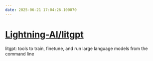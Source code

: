 ```yaml
---
date: 2025-06-21 17:04:26.100070
---
```


# [Lightning-AI/litgpt](https://github.com/Lightning-AI/litgpt)

litgpt: tools to train, finetune, and run large language models from the command line